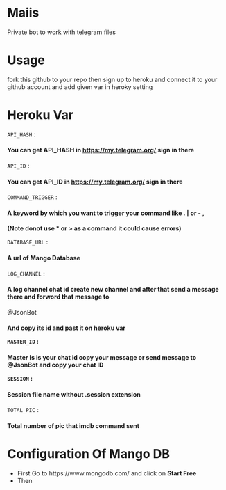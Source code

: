 # Maiis
Private bot to work with telegram files

# Usage

fork this github to your repo then sign up to heroku and connect it to your github account and add given var in heroky setting

# Heroku Var

`API_HASH` : <h4>You can get API_HASH in https://my.telegram.org/ sign in there</h4>


`API_ID` : <h4>You can get API_ID in https://my.telegram.org/ sign in there</h4>


`COMMAND_TRIGGER` : <h4>A keyword by which you want to trigger your command like . | or - , </h4><b> (Note donot use * or > as a command it could cause errors)</b>


`DATABASE_URL` : <h4>A url of Mango Database</h4>


`LOG_CHANNEL` : <h4>A log channel chat id create new channel and after that send a message there and forword that message to </h4>@JsonBot <h4> And copy its id and past it on heroku var


`MASTER_ID` : <h4>Master Is is your chat id copy your message or send message to @JsonBot and copy your chat ID


`SESSION` : <h4>Session file name without .session extension</h4>


`TOTAL_PIC` : <h4>Total number of pic that imdb command sent</h4>


# Configuration Of Mango DB

<ul>
  <li>First Go to https://www.mongodb.com/ and click on <b>Start Free</b></li>
  

  <li>Then 
</ul>








